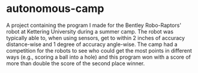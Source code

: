 # autonomous-camp

A project containing the program I made for the Bentley Robo-Raptors' robot at Kettering University during a summer camp. The robot was typically able to, when using sensors, get to within 2 inches of accuracy distance-wise and 1 degree of accuracy angle-wise. The camp had a competition for the robots to see who could get the most points in different ways (e.g., scoring a ball into a hole) and this program won with a score of more than double the score of the second place winner.
